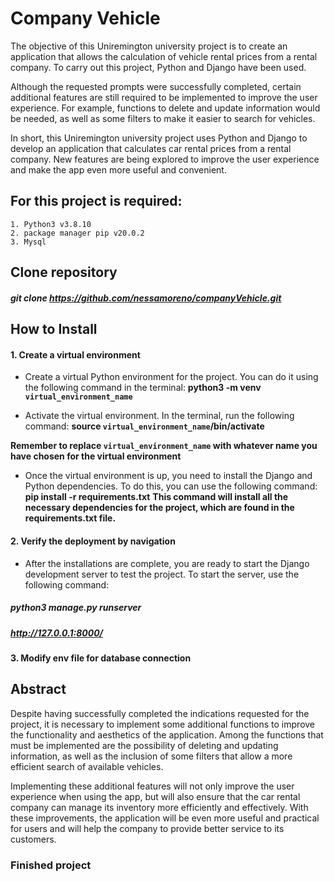 # Company Vehicle
The objective of this Uniremington university project is to create an application that allows the calculation of vehicle rental prices from a rental company. To carry out this project, Python and Django have been used.

Although the requested prompts were successfully completed, certain additional features are still required to be implemented to improve the user experience. For example, functions to delete and update information would be needed, as well as some filters to make it easier to search for vehicles.

In short, this Uniremington university project uses Python and Django to develop an application that calculates car rental prices from a rental company. New features are being explored to improve the user experience and make the app even more useful and convenient.

## For this project is required:
    1. Python3 v3.8.10
    2. package manager pip v20.0.2
    3. Mysql
## Clone repository
##### git clone https://github.com/nessamoreno/companyVehicle.git
## How to Install
#### 1. Create a virtual environment
- Create a virtual Python environment for the project. You can do it using the following command in the terminal:
    **python3 -m venv `virtual_environment_name`**

- Activate the virtual environment. In the terminal, run the following command:
    **source `virtual_environment_name`/bin/activate**

**Remember to replace `virtual_environment_name` with whatever name you have chosen for the virtual environment**

- Once the virtual environment is up, you need to install the Django and Python dependencies. To do this, you can use the following command:
    **pip install -r requirements.txt**
**This command will install all the necessary dependencies for the project, which are found in the requirements.txt file.**
   
#### 2. Verify the deployment by navigation
- After the installations are complete, you are ready to start the Django development server to test the project. To start the server, use the following command:
##### python3 manage.py runserver
##### http://127.0.0.1:8000/

#### 3. Modify env file for database connection

## Abstract
Despite having successfully completed the indications requested for the project, it is necessary to implement some additional functions to improve the functionality and aesthetics of the application. Among the functions that must be implemented are the possibility of deleting and updating information, as well as the inclusion of some filters that allow a more efficient search of available vehicles.

Implementing these additional features will not only improve the user experience when using the app, but will also ensure that the car rental company can manage its inventory more efficiently and effectively. With these improvements, the application will be even more useful and practical for users and will help the company to provide better service to its customers.

### Finished project